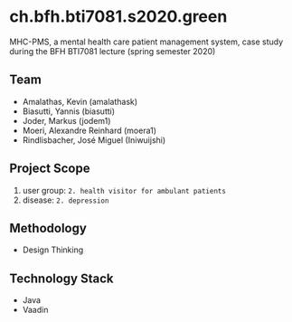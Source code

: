 # ch.bfh.bti7081.s2020.green
MHC-PMS, a mental health care patient management system, case study during the BFH BTI7081 lecture (spring semester 2020)

## Team
- Amalathas, Kevin (amalathask)
- Biasutti, Yannis (biasutti)
- Joder, Markus (jodem1)
- Moeri, Alexandre Reinhard (moera1)
- Rindlisbacher, José Miguel (Iniwuijshi)

## Project Scope
1. user group: `2. health visitor for ambulant patients`
2. disease: `2. depression`

## Methodology
- Design Thinking

## Technology Stack
- Java
- Vaadin

